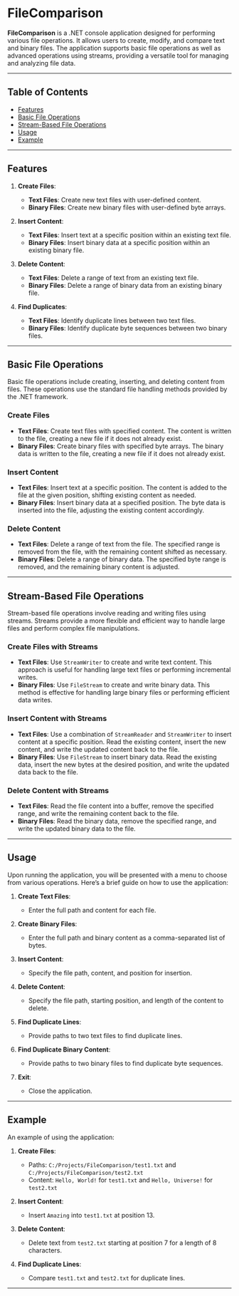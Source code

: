 # FileComparison

**FileComparison** is a .NET console application designed for performing various file operations. It allows users to create, modify, and compare text and binary files. The application supports basic file operations as well as advanced operations using streams, providing a versatile tool for managing and analyzing file data.

<hr/>

## Table of Contents

- [Features](#features)
- [Basic File Operations](#basic-file-operations)
- [Stream-Based File Operations](#stream-based-file-operations)
- [Usage](#usage)
- [Example](#example)

<hr/>

## Features

1. **Create Files**:
   - **Text Files**: Create new text files with user-defined content.
   - **Binary Files**: Create new binary files with user-defined byte arrays.

2. **Insert Content**:
   - **Text Files**: Insert text at a specific position within an existing text file.
   - **Binary Files**: Insert binary data at a specific position within an existing binary file.

3. **Delete Content**:
   - **Text Files**: Delete a range of text from an existing text file.
   - **Binary Files**: Delete a range of binary data from an existing binary file.

4. **Find Duplicates**:
   - **Text Files**: Identify duplicate lines between two text files.
   - **Binary Files**: Identify duplicate byte sequences between two binary files.

<hr/>

## Basic File Operations

Basic file operations include creating, inserting, and deleting content from files. These operations use the standard file handling methods provided by the .NET framework.

### Create Files

- **Text Files**: Create text files with specified content. The content is written to the file, creating a new file if it does not already exist.
- **Binary Files**: Create binary files with specified byte arrays. The binary data is written to the file, creating a new file if it does not already exist.

### Insert Content

- **Text Files**: Insert text at a specific position. The content is added to the file at the given position, shifting existing content as needed.
- **Binary Files**: Insert binary data at a specified position. The byte data is inserted into the file, adjusting the existing content accordingly.

### Delete Content

- **Text Files**: Delete a range of text from the file. The specified range is removed from the file, with the remaining content shifted as necessary.
- **Binary Files**: Delete a range of binary data. The specified byte range is removed, and the remaining binary content is adjusted.

<hr/>

## Stream-Based File Operations

Stream-based file operations involve reading and writing files using streams. Streams provide a more flexible and efficient way to handle large files and perform complex file manipulations.

### Create Files with Streams

- **Text Files**: Use `StreamWriter` to create and write text content. This approach is useful for handling large text files or performing incremental writes.
- **Binary Files**: Use `FileStream` to create and write binary data. This method is effective for handling large binary files or performing efficient data writes.

### Insert Content with Streams

- **Text Files**: Use a combination of `StreamReader` and `StreamWriter` to insert content at a specific position. Read the existing content, insert the new content, and write the updated content back to the file.
- **Binary Files**: Use `FileStream` to insert binary data. Read the existing data, insert the new bytes at the desired position, and write the updated data back to the file.

### Delete Content with Streams

- **Text Files**: Read the file content into a buffer, remove the specified range, and write the remaining content back to the file.
- **Binary Files**: Read the binary data, remove the specified range, and write the updated binary data to the file.

<hr/>

## Usage

Upon running the application, you will be presented with a menu to choose from various operations. Here’s a brief guide on how to use the application:

1. **Create Text Files**:
   - Enter the full path and content for each file.

2. **Create Binary Files**:
   - Enter the full path and binary content as a comma-separated list of bytes.

3. **Insert Content**:
   - Specify the file path, content, and position for insertion.

4. **Delete Content**:
   - Specify the file path, starting position, and length of the content to delete.

5. **Find Duplicate Lines**:
   - Provide paths to two text files to find duplicate lines.

6. **Find Duplicate Binary Content**:
   - Provide paths to two binary files to find duplicate byte sequences.

7. **Exit**:
   - Close the application.

<hr/>

## Example

An example of using the application:

1. **Create Files**:
   - Paths: `C:/Projects/FileComparison/test1.txt` and `C:/Projects/FileComparison/test2.txt`
   - Content: `Hello, World!` for `test1.txt` and `Hello, Universe!` for `test2.txt`

2. **Insert Content**:
   - Insert `Amazing` into `test1.txt` at position 13.

3. **Delete Content**:
   - Delete text from `test2.txt` starting at position 7 for a length of 8 characters.

4. **Find Duplicate Lines**:
   - Compare `test1.txt` and `test2.txt` for duplicate lines.



<hr/>
